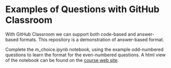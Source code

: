 # Examples of Questions with GitHub Classroom

With GitHub Classroom we can support both code-based and answer-based formats. This repository is a demonstration of answer-based format.

Complete the m_choice.ipynb notebook, using the example odd-numbered questions to learn the format for the even-numbered questions. A html view of the notebook can be found on the [course web site](https://qchem.qc-edu.org/ipynb/IntroTestExample.html).



